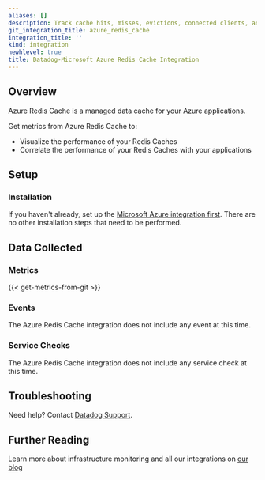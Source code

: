 ```yaml
---
aliases: []
description: Track cache hits, misses, evictions, connected clients, and more.
git_integration_title: azure_redis_cache
integration_title: ''
kind: integration
newhlevel: true
title: Datadog-Microsoft Azure Redis Cache Integration
---
```


## Overview
Azure Redis Cache is a managed data cache for your Azure applications.

Get metrics from Azure Redis Cache to:

* Visualize the performance of your Redis Caches
* Correlate the performance of your Redis Caches with your applications

## Setup
### Installation

If you haven't already, set up the [Microsoft Azure integration first](https://docs.datadoghq.com/integrations/azure/). There are no other installation steps that need to be performed.

## Data Collected
### Metrics
{{< get-metrics-from-git >}}

### Events
The Azure Redis Cache integration does not include any event at this time.

### Service Checks
The Azure Redis Cache integration does not include any service check at this time.

## Troubleshooting
Need help? Contact [Datadog Support](http://docs.datadoghq.com/help/).

## Further Reading
Learn more about infrastructure monitoring and all our integrations on [our blog](https://www.datadoghq.com/blog/)